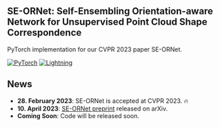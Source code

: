 ## SE-ORNet: Self-Ensembling Orientation-aware Network for Unsupervised Point Cloud Shape Correspondence
PyTorch implementation for our CVPR 2023 paper SE-ORNet.

<a href="https://pytorch.org/get-started/locally/"><img alt="PyTorch" src="https://img.shields.io/badge/PyTorch-ee4c2c?logo=pytorch&logoColor=white"></a>
<a href="https://pytorchlightning.ai/"><img alt="Lightning" src="https://img.shields.io/badge/-Lightning-792ee5?logo=pytorchlightning&logoColor=white"></a>

## News

* **28. February 2023**: SE-ORNet is accepted at CVPR 2023. :fire:
* **10. April 2023**: [SE-ORNet preprint](https://arxiv.org/abs/2304.05395) released on arXiv.
* **Coming Soon**: Code will be released soon.
